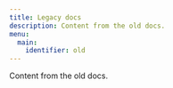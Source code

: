 ```yaml
---
title: Legacy docs
description: Content from the old docs.
menu:
  main:
    identifier: old
---
```


Content from the old docs.

